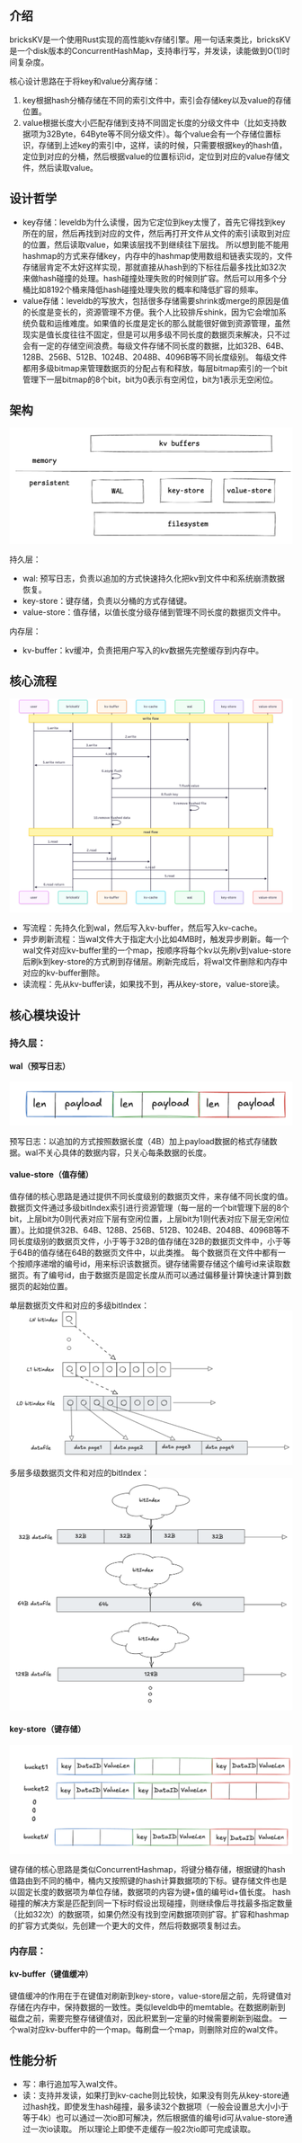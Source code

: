 ## 介绍

bricksKV是一个使用Rust实现的高性能kv存储引擎。用一句话来类比，bricksKV是一个disk版本的ConcurrentHashMap，支持串行写，并发读，读能做到O(1)时间复杂度。

核心设计思路在于将key和value分离存储：

1. key根据hash分桶存储在不同的索引文件中，索引会存储key以及value的存储位置。
2. value根据长度大小匹配存储到支持不同固定长度的分级文件中（比如支持数据项为32Byte，64Byte等不同分级文件）。每个value会有一个存储位置标识，存储到上述key的索引中，这样，读的时候，只需要根据key的hash值，定位到对应的分桶，然后根据value的位置标识id，定位到对应的value存储文件，然后读取value。

## 设计哲学

* key存储：leveldb为什么读慢，因为它定位到key太慢了，首先它得找到key所在的层，然后再找到对应的文件，然后再打开文件从文件的索引读取到对应的位置，然后读取value，如果该层找不到继续往下层找。
  所以想到能不能用hashmap的方式来存储key，内存中的hashmap使用数组和链表实现的，文件存储层肯定不太好这样实现，那就直接从hash到的下标往后最多找比如32次来做hash碰撞的处理。hash碰撞处理失败的时候则扩容。然后可以用多个分桶比如8192个桶来降低hash碰撞处理失败的概率和降低扩容的频率。
* value存储：leveldb的写放大，包括很多存储需要shrink或merge的原因是值的长度是变长的，资源管理不方便。我个人比较排斥shink，因为它会增加系统负载和运维难度。如果值的长度是定长的那么就能很好做到资源管理，虽然现实是值长度往往不固定，但是可以用多级不同长度的数据页来解决，只不过会有一定的存储空间浪费。每级文件存储不同长度的数据，比如32B、64B、128B、256B、512B、1024B、2048B、4096B等不同长度级别。
每级文件都用多级bitmap来管理数据页的分配占有和释放，每层bitmap索引的一个bit管理下一层bitmap的8个bit，bit为0表示有空闲位，bit为1表示无空闲位。

## 架构

![Architecture](./docs/image/architecture.png)

持久层：
* wal: 预写日志，负责以追加的方式快速持久化把kv到文件中和系统崩溃数据恢复。
* key-store：键存储，负责以分桶的方式存储键。
* value-store：值存储，以值长度分级存储到管理不同长度的数据页文件中。

内存层：

* kv-buffer：kv缓冲，负责把用户写入的kv数据先完整缓存到内存中。

## 核心流程

![Core flow](./docs/image/core-flow.png)

* 写流程：先持久化到wal，然后写入kv-buffer，然后写入kv-cache。
* 异步刷新流程：当wal文件大于指定大小比如4MB时，触发异步刷新。每一个wal文件对应kv-buffer里的一个map，按顺序将每个kv以先刷v到value-store后刷k到key-store的方式刷到存储层。刷新完成后，将wal文件删除和内存中对应的kv-buffer删除。
* 读流程：先从kv-buffer读，如果找不到，再从key-store，value-store读。

## 核心模块设计

### 持久层：

#### wal（预写日志）

![wal](./docs/image/wal.png)

预写日志：以追加的方式按照数据长度（4B）加上payload数据的格式存储数据。wal不关心具体的数据内容，只关心每条数据的长度。

#### value-store（值存储）
值存储的核心思路是通过提供不同长度级别的数据页文件，来存储不同长度的值。数据页文件通过多级bitIndex索引进行资源管理（每一层的一个bit管理下层的8个bit，上层bit为0则代表对应下层有空闲位置，上层bit为1则代表对应下层无空闲位置）。比如提供32B、64B、128B、256B、512B、1024B、2048B、4096B等不同长度级别的数据页文件，小于等于32B的值存储在32B的数据页文件中，小于等于64B的值存储在64B的数据页文件中，以此类推。
每个数据页在文件中都有一个按顺序递增的编号id，用来标识该数据页。键存储需要存储这个编号id来读取数据页。有了编号id，由于数据页是固定长度从而可以通过偏移量计算快速计算到数据页的起始位置。 

单层数据页文件和对应的多级bitIndex：
![one-level](./docs/image/value-store.png)
多层多级数据页文件和对应的bitIndex：
![one-level](docs/image/multi_level_data_page_file.png)

#### key-store（键存储）

![key-store](./docs/image/key-store.png)

键存储的核心思路是类似ConcurrentHashmap，将键分桶存储，根据键的hash值路由到不同的桶中，桶内又按照键的hash计算数据项的下标。键存储文件也是以固定长度的数据项为单位存储，数据项的内容为键+值的编号id+值长度。
hash碰撞的解决方案是匹配到同一下标时假设出现碰撞，则继续像后寻找最多指定数量（比如32次）的数据项，如果仍然没有找到空闲数据项则扩容。扩容和hashmap的扩容方式类似，先创建一个更大的文件，然后将数据项复制过去。

### 内存层：

#### kv-buffer（键值缓冲）

键值缓冲的作用在于在键值对刷新到key-store，value-store层之前，先将键值对存储在内存中，保持数据的一致性。类似leveldb中的memtable。在数据刷新到磁盘之前，需要完整存储键值对，因此积累到一定量的时候需要刷新到磁盘。
一个wal对应kv-buffer中的一个map。每刷盘一个map，则删除对应的wal文件。


## 性能分析
* 写：串行追加写入wal文件。
* 读：支持并发读，如果打到kv-cache则比较快，如果没有则先从key-store通过hash找，即使发生hash碰撞，最多读32个数据项（一般会设置总大小小于等于4k）也可以通过一次io即可解决，然后根据值的编号id可从value-store通过一次io读取。
所以理论上即使不走缓存一般2次io即可完成读取。
